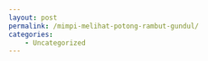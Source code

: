 ```yaml
---
layout: post
permalink: /mimpi-melihat-potong-rambut-gundul/
categories:
    - Uncategorized
---
```


